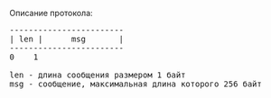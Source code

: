 Описание протокола:

<pre>
------------------------
| len |      msg       |
------------------------
0    1

len - длина сообщения размером 1 байт
msg - сообщение, максимальная длина которого 256 байт
</pre>
